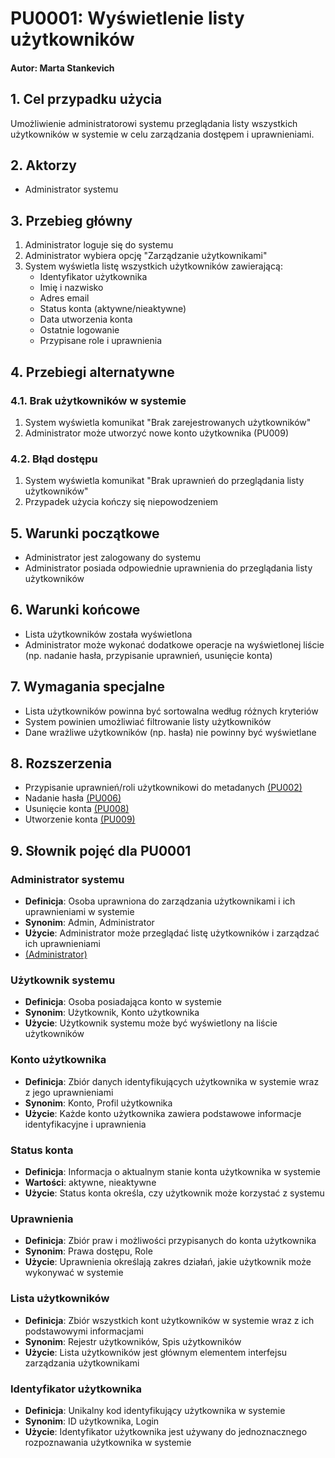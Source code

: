 # PU0001: Wyświetlenie listy użytkowników

#### Autor: Marta Stankevich

## 1. Cel przypadku użycia
Umożliwienie administratorowi systemu przeglądania listy wszystkich użytkowników w systemie w celu zarządzania dostępem i uprawnieniami.

## 2. Aktorzy
- Administrator systemu

## 3. Przebieg główny
1. Administrator loguje się do systemu
2. Administrator wybiera opcję "Zarządzanie użytkownikami"
3. System wyświetla listę wszystkich użytkowników zawierającą:
   - Identyfikator użytkownika
   - Imię i nazwisko
   - Adres email
   - Status konta (aktywne/nieaktywne)
   - Data utworzenia konta
   - Ostatnie logowanie
   - Przypisane role i uprawnienia

## 4. Przebiegi alternatywne
### 4.1. Brak użytkowników w systemie
1. System wyświetla komunikat "Brak zarejestrowanych użytkowników"
2. Administrator może utworzyć nowe konto użytkownika (PU009)

### 4.2. Błąd dostępu
1. System wyświetla komunikat "Brak uprawnień do przeglądania listy użytkowników"
2. Przypadek użycia kończy się niepowodzeniem

## 5. Warunki początkowe
- Administrator jest zalogowany do systemu
- Administrator posiada odpowiednie uprawnienia do przeglądania listy użytkowników

## 6. Warunki końcowe
- Lista użytkowników została wyświetlona
- Administrator może wykonać dodatkowe operacje na wyświetlonej liście (np. nadanie hasła, przypisanie uprawnień, usunięcie konta)

## 7. Wymagania specjalne
- Lista użytkowników powinna być sortowalna według różnych kryteriów
- System powinien umożliwiać filtrowanie listy użytkowników
- Dane wrażliwe użytkowników (np. hasła) nie powinny być wyświetlane

## 8. Rozszerzenia
- Przypisanie uprawnień/roli użytkownikowi do metadanych [(PU002)](../../dokumentacja/specyfikacja.wymagan/4.wymagania.uzytkownika/4.1.wymagania.funkcjonalne/PU0001.md)
- Nadanie hasła [(PU006)](../../dokumentacja/specyfikacja.wymagan/4.wymagania.uzytkownika/4.1.wymagania.funkcjonalne/PU0001.md)
- Usunięcie konta [(PU008)](../../dokumentacja/specyfikacja.wymagan/4.wymagania.uzytkownika/4.1.wymagania.funkcjonalne/PU0001.md)
- Utworzenie konta [(PU009)](../../dokumentacja/specyfikacja.wymagan/4.wymagania.uzytkownika/4.1.wymagania.funkcjonalne/PU0001.md)

## 9. Słownik pojęć dla PU0001
### Administrator systemu
- **Definicja**: Osoba uprawniona do zarządzania użytkownikami i ich uprawnieniami w systemie
- **Synonim**: Admin, Administrator
- **Użycie**: Administrator może przeglądać listę użytkowników i zarządzać ich uprawnieniami
- [(Administrator)](../../dokumentacja/specyfikacja.wymagan/4.wymagania.uzytkownika/4.3.slownik/4.3.1.aktorzy/aktorzy/administrator.md)

### Użytkownik systemu
- **Definicja**: Osoba posiadająca konto w systemie
- **Synonim**: Użytkownik, Konto użytkownika
- **Użycie**: Użytkownik systemu może być wyświetlony na liście użytkowników

### Konto użytkownika
- **Definicja**: Zbiór danych identyfikujących użytkownika w systemie wraz z jego uprawnieniami
- **Synonim**: Konto, Profil użytkownika
- **Użycie**: Każde konto użytkownika zawiera podstawowe informacje identyfikacyjne i uprawnienia

### Status konta
- **Definicja**: Informacja o aktualnym stanie konta użytkownika w systemie
- **Wartości**: aktywne, nieaktywne
- **Użycie**: Status konta określa, czy użytkownik może korzystać z systemu

### Uprawnienia
- **Definicja**: Zbiór praw i możliwości przypisanych do konta użytkownika
- **Synonim**: Prawa dostępu, Role
- **Użycie**: Uprawnienia określają zakres działań, jakie użytkownik może wykonywać w systemie

### Lista użytkowników
- **Definicja**: Zbiór wszystkich kont użytkowników w systemie wraz z ich podstawowymi informacjami
- **Synonim**: Rejestr użytkowników, Spis użytkowników
- **Użycie**: Lista użytkowników jest głównym elementem interfejsu zarządzania użytkownikami

### Identyfikator użytkownika
- **Definicja**: Unikalny kod identyfikujący użytkownika w systemie
- **Synonim**: ID użytkownika, Login
- **Użycie**: Identyfikator użytkownika jest używany do jednoznacznego rozpoznawania użytkownika w systemie
